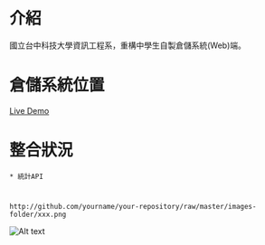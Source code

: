 # 介紹
國立台中科技大學資訊工程系，重構中學生自製倉儲系統(Web)端。

# 倉儲系統位置

[Live Demo](http://vot.topweb.io/)

# 整合狀況
	* 統計API 

#
	http://github.com/yourname/your-repository/raw/master/images-folder/xxx.png

![Alt text](/1.jpg)